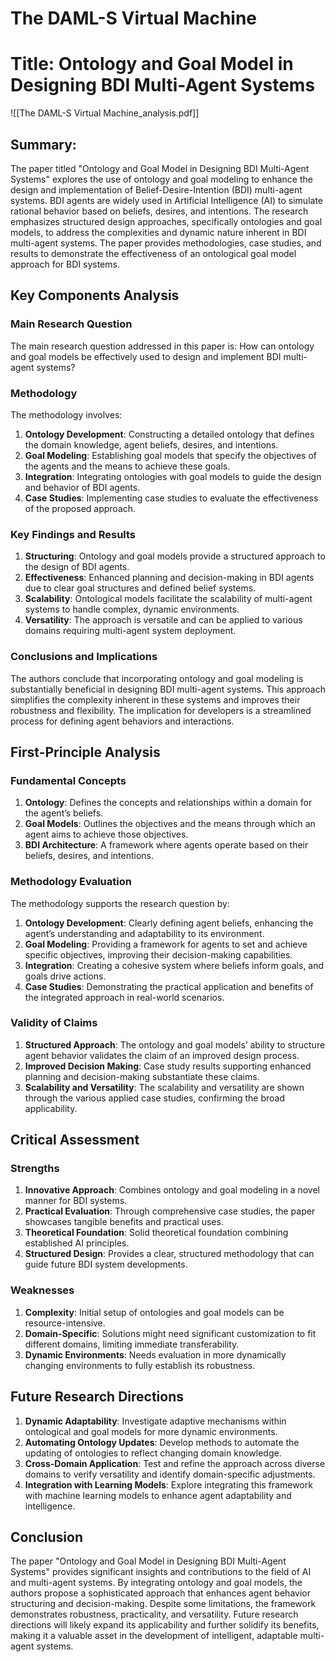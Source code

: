 # The DAML-S Virtual Machine

# Title: Ontology and Goal Model in Designing BDI Multi-Agent Systems
![[The DAML-S Virtual Machine_analysis.pdf]]

## Summary:
The paper titled "Ontology and Goal Model in Designing BDI Multi-Agent Systems" explores the use of ontology and goal modeling to enhance the design and implementation of Belief-Desire-Intention (BDI) multi-agent systems. BDI agents are widely used in Artificial Intelligence (AI) to simulate rational behavior based on beliefs, desires, and intentions. The research emphasizes structured design approaches, specifically ontologies and goal models, to address the complexities and dynamic nature inherent in BDI multi-agent systems. The paper provides methodologies, case studies, and results to demonstrate the effectiveness of an ontological goal model approach for BDI systems.

## Key Components Analysis

### Main Research Question 
The main research question addressed in this paper is: How can ontology and goal models be effectively used to design and implement BDI multi-agent systems?

### Methodology
The methodology involves:
1. **Ontology Development**: Constructing a detailed ontology that defines the domain knowledge, agent beliefs, desires, and intentions.
2. **Goal Modeling**: Establishing goal models that specify the objectives of the agents and the means to achieve these goals.
3. **Integration**: Integrating ontologies with goal models to guide the design and behavior of BDI agents.
4. **Case Studies**: Implementing case studies to evaluate the effectiveness of the proposed approach.

### Key Findings and Results
1. **Structuring**: Ontology and goal models provide a structured approach to the design of BDI agents.
2. **Effectiveness**: Enhanced planning and decision-making in BDI agents due to clear goal structures and defined belief systems.
3. **Scalability**: Ontological models facilitate the scalability of multi-agent systems to handle complex, dynamic environments.
4. **Versatility**: The approach is versatile and can be applied to various domains requiring multi-agent system deployment.

### Conclusions and Implications
The authors conclude that incorporating ontology and goal modeling is substantially beneficial in designing BDI multi-agent systems. This approach simplifies the complexity inherent in these systems and improves their robustness and flexibility. The implication for developers is a streamlined process for defining agent behaviors and interactions.

## First-Principle Analysis

### Fundamental Concepts
1. **Ontology**: Defines the concepts and relationships within a domain for the agent’s beliefs.
2. **Goal Models**: Outlines the objectives and the means through which an agent aims to achieve those objectives.
3. **BDI Architecture**: A framework where agents operate based on their beliefs, desires, and intentions.

### Methodology Evaluation
The methodology supports the research question by:
1. **Ontology Development**: Clearly defining agent beliefs, enhancing the agent’s understanding and adaptability to its environment.
2. **Goal Modeling**: Providing a framework for agents to set and achieve specific objectives, improving their decision-making capabilities.
3. **Integration**: Creating a cohesive system where beliefs inform goals, and goals drive actions.
4. **Case Studies**: Demonstrating the practical application and benefits of the integrated approach in real-world scenarios.

### Validity of Claims
1. **Structured Approach**: The ontology and goal models’ ability to structure agent behavior validates the claim of an improved design process.
2. **Improved Decision Making**: Case study results supporting enhanced planning and decision-making substantiate these claims.
3. **Scalability and Versatility**: The scalability and versatility are shown through the various applied case studies, confirming the broad applicability.

## Critical Assessment

### Strengths
1. **Innovative Approach**: Combines ontology and goal modeling in a novel manner for BDI systems.
2. **Practical Evaluation**: Through comprehensive case studies, the paper showcases tangible benefits and practical uses.
3. **Theoretical Foundation**: Solid theoretical foundation combining established AI principles.
4. **Structured Design**: Provides a clear, structured methodology that can guide future BDI system developments.

### Weaknesses
1. **Complexity**: Initial setup of ontologies and goal models can be resource-intensive.
2. **Domain-Specific**: Solutions might need significant customization to fit different domains, limiting immediate transferability.
3. **Dynamic Environments**: Needs evaluation in more dynamically changing environments to fully establish its robustness.

## Future Research Directions
1. **Dynamic Adaptability**: Investigate adaptive mechanisms within ontological and goal models for more dynamic environments.
2. **Automating Ontology Updates**: Develop methods to automate the updating of ontologies to reflect changing domain knowledge.
3. **Cross-Domain Application**: Test and refine the approach across diverse domains to verify versatility and identify domain-specific adjustments.
4. **Integration with Learning Models**: Explore integrating this framework with machine learning models to enhance agent adaptability and intelligence.

## Conclusion

The paper "Ontology and Goal Model in Designing BDI Multi-Agent Systems" provides significant insights and contributions to the field of AI and multi-agent systems. By integrating ontology and goal models, the authors propose a sophisticated approach that enhances agent behavior structuring and decision-making. Despite some limitations, the framework demonstrates robustness, practicality, and versatility. Future research directions will likely expand its applicability and further solidify its benefits, making it a valuable asset in the development of intelligent, adaptable multi-agent systems.